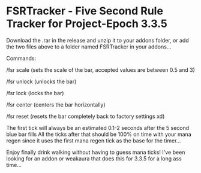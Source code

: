 # FSRTracker - Five Second Rule Tracker for Project-Epoch 3.3.5

Download the .rar in the release and unzip it to your addons folder, or add the two files above to a folder named FSRTracker in your addons...

Commands:

/fsr scale (sets the scale of the bar, accepted values are between 0.5 and 3)

/fsr unlock (unlocks the bar)

/fsr lock (locks the bar)

/fsr center (centers the bar horizontally)

/fsr reset (resets the bar completely back to factory settings xd)

The first tick will always be an estimated 0.1-2 seconds after the 5 second blue bar fills
All the ticks after that should be 100% on time with your mana regen since it uses the first mana regen tick as the base for the timer...

Enjoy finally drink walking without having to guess mana ticks! I've been looking for an addon or weakaura that does this for 3.3.5 for a long ass time...
